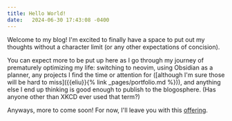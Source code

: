 ```yaml
---
title: Hello World!
date:   2024-06-30 17:43:08 -0400
---
```


Welcome to my blog! I'm excited to finally have a space to put out my thoughts without a character limit (or any other expectations of concision).

You can expect more to be put up here as I go through my journey of prematurely optimizing my life: 
switching to neovim, using Obsidian as a planner, any projects I find the time or attention for 
([although I'm sure those will be hard to miss]({{eliu}}{% link _pages/portfolio.md %})), 
and anything else I end up thinking is good enough to publish to the blogosphere. (Has anyone other than XKCD ever used that term?)

Anyways, more to come soon! For now, I'll leave you with this [offering][my-offering].

[my-offering]: https://www.youtube.com/watch?v=Cmg5eiLImoQ
